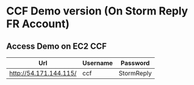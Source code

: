 # CCF Demo version (On Storm Reply FR Account)

## Access Demo on EC2 CCF

| Url                      | Username | Password   |
| -----------------------  | -------- | ---------- |
| http://54.171.144.115/   | ccf      | StormReply |
